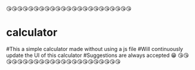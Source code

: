 😘😘😘😘😘😘😘😘😘😘😘😘😘😘😘😘😘😘😘😘😘😘😘
# calculator
#This a simple calculator made without using a js file 
#Will continuously update the UI of this calculator
#Suggestions are always accepted 😁
😘😘😘😘😘😘😘😘😘😘😘😘😘😘😘😘😘😘😘😘😘😘😘
